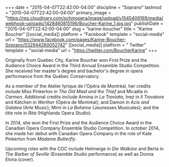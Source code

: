 +++
date = "2015-04-07T22:42:00-04:00"
discipline = "Soprano"
lastmod = "2015-04-07T22:42:00-04:00"
primary_image = "https://res.cloudinary.com/schmopera/image/upload/v1545409169/media/webhook-uploads/1428460815196/Boucher-Karine_1.jpg.jpg"
publishDate = "2015-04-07T22:42:00-04:00"
slug = "karine-boucher"
title = "Karine Boucher"
[[social_media]]
platform = "Facebook"
template = "social-media"
url = "https://www.facebook.com/pages/Karine-Boucher-Soprano/532944260052742"
[[social_media]]
platform = " Twitter"
template = "social-media"
url = "https://twitter.com/BoucherKarine"
+++

<p>
	Originally from Quebec City, Karine Boucher won First Prize and the Audience Choice Award in the Third Annual Ensemble Studio Competition. She received her master's degree and bachelor's degree in opera performance from the Québec Conservatory.
</p>
<p>
	As a member of the Atelier lyrique de l'Opéra de Montréal, her credits include Miss Pinkerton in <em>The Old Maid and the Thief</em> and Micaëla in <em>Carmen</em>. Additional credits include Annina in <em>La Traviata</em>, Inez in <em>Il Trovatore</em> and Kätchen in <em>Werther</em> (Opéra de Montréal); and Damon in <em>Acis and Galatea</em> (Arte Music); Mimì in <em>La Bohème</em> (Jeunesses Musicales); and the title role in <em>Rita</em> (Highlands Opera Studio).
</p>
<p>
	In 2014, she won the First Prize and the Audience Choice Award in the Canadian Opera Company Ensemble Studio Competition. In october 2014, she made her debut with Canadian Opera Company in the role of Kate Pinkerton from <em>Madame Butterfly</em>.
</p>
<p>
	Upcoming roles with the COC include Helmwige in <em>Die Walküre</em> and Berta in <em>The Barber of Seville</em> (Ensemble Studio performance) as well as Donna Elvira (cover).
</p>
